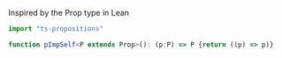 Inspired by the Prop type in Lean
```ts
import "ts-propositions"

function pImpSelf<P extends Prop>(): (p:P) => P {return ((p) => p)}
```
